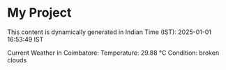 # My Project

This content is dynamically generated in Indian Time (IST): 2025-01-01 16:53:49 IST


Current Weather in Coimbatore:
Temperature: 29.88 °C
Condition: broken clouds
